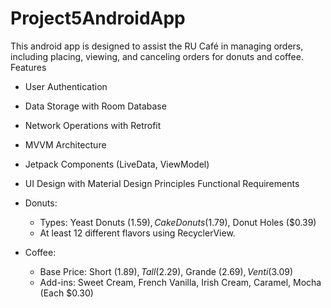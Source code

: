 # Project5AndroidApp
This android app is designed to assist the RU Café in managing orders, including placing, viewing, and canceling orders for donuts and coffee.
Features

  - User Authentication
  - Data Storage with Room Database
  - Network Operations with Retrofit
  - MVVM Architecture
  - Jetpack Components (LiveData, ViewModel)
  - UI Design with Material Design Principles
Functional Requirements

  - Donuts:
    - Types: Yeast Donuts ($1.59), Cake Donuts ($1.79), Donut Holes ($0.39)
    - At least 12 different flavors using RecyclerView.
  - Coffee:
    - Base Price: Short ($1.89), Tall ($2.29), Grande ($2.69), Venti ($3.09)
    - Add-ins: Sweet Cream, French Vanilla, Irish Cream, Caramel, Mocha (Each $0.30)
